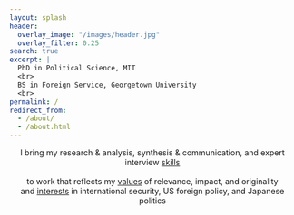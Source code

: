 ```yaml
---
layout: splash
header:
  overlay_image: "/images/header.jpg"
  overlay_filter: 0.25
search: true
excerpt: |
  PhD in Political Science, MIT
  <br>
  BS in Foreign Service, Georgetown University
  <br>
permalink: /
redirect_from: 
  - /about/
  - /about.html
---
```




<center>

I bring my research & analysis, synthesis & communication, and expert interview <a href="https://www.minapollmann.com/skills/">skills</a>  
<br>
to work that reflects my <a href="https://www.minapollmann.com/values/">values</a> of relevance, impact, and originality
<br>
and <a href="https://www.minapollmann.com/interests/">interests</a> in international security, US foreign policy, and Japanese politics

<center>
